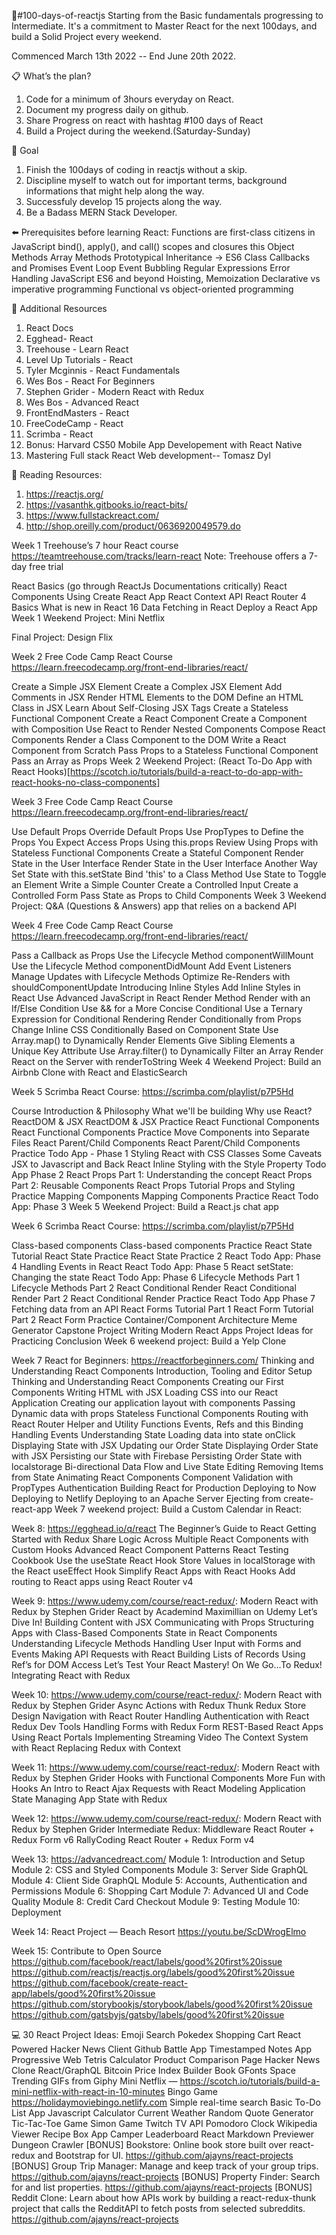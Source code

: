 🤔#100-days-of-reactjs
Starting from the Basic fundamentals progressing to Intermediate. It's a commitment to Master React for the next 100days, and build a Solid Project every weekend.

Commenced March 13th 2022 -- End June 20th 2022.

📋 What’s the plan?
1. Code for a minimum of 3hours everyday on React.
2. Document my progress daily on github. 
3. Share Progress on react with hashtag #100 days of React
4. Build a Project during the weekend.(Saturday-Sunday)

🎯 Goal
1. Finish the 100days of coding in reactjs without a skip.
2. Discipline myself to watch out for important terms, background informations that might help along the way.
3. Successfuly develop 15 projects along the way.
4. Be a Badass MERN Stack Developer.


⬅️ Prerequisites before learning React:
    Functions are first-class citizens in JavaScript
    bind(), apply(), and call()
    scopes and closures
    this
    Object Methods
    Array Methods
    Prototypical Inheritance -> ES6 Class
    Callbacks and Promises
    Event Loop
    Event Bubbling
    Regular Expressions
    Error Handling
    JavaScript ES6 and beyond
    Hoisting, Memoization
    Declarative vs imperative programming
    Functional vs object-oriented programming

📖 Additional Resources
1. React Docs
2. Egghead- React
3. Treehouse - Learn React
4. Level Up Tutorials - React
5. Tyler Mcginnis - React Fundamentals
6. Wes Bos - React For Beginners
7. Stephen Grider - Modern React with Redux
8. Wes Bos - Advanced React
9. FrontEndMasters - React
10. FreeCodeCamp - React
11. Scrimba - React
12. Bonus: Harvard CS50 Mobile App Developement with React Native
13. Mastering Full stack React Web development-- Tomasz Dyl

📖 Reading Resources:
1. https://reactjs.org/
2. https://vasanthk.gitbooks.io/react-bits/
3. https://www.fullstackreact.com/
4. http://shop.oreilly.com/product/0636920049579.do

Week 1
Treehouse’s 7 hour React course https://teamtreehouse.com/tracks/learn-react Note: Treehouse offers a 7-day free trial

 React Basics (go through ReactJs Documentations critically)
 React Components
 Using Create React App
 React Context API
 React Router 4 Basics
 What is new in React 16
 Data Fetching in React
 Deploy a React App
Week 1 Weekend Project: Mini Netflix

Final Project: Design Flix

Week 2
Free Code Camp React Course https://learn.freecodecamp.org/front-end-libraries/react/

 Create a Simple JSX Element
 Create a Complex JSX Element
 Add Comments in JSX
 Render HTML Elements to the DOM
 Define an HTML Class in JSX
 Learn About Self-Closing JSX Tags
 Create a Stateless Functional Component
 Create a React Component
 Create a Component with Composition
 Use React to Render Nested Components
 Compose React Components
 Render a Class Component to the DOM
 Write a React Component from Scratch
 Pass Props to a Stateless Functional Component
 Pass an Array as Props
Week 2 Weekend Project: (React To-Do App with React Hooks)[https://scotch.io/tutorials/build-a-react-to-do-app-with-react-hooks-no-class-components]

Week 3
Free Code Camp React Course https://learn.freecodecamp.org/front-end-libraries/react/

 Use Default Props
 Override Default Props
 Use PropTypes to Define the Props You Expect
 Access Props Using this.props
 Review Using Props with Stateless Functional Components
 Create a Stateful Component
 Render State in the User Interface
 Render State in the User Interface Another Way
 Set State with this.setState
 Bind 'this' to a Class Method
 Use State to Toggle an Element
 Write a Simple Counter
 Create a Controlled Input
 Create a Controlled Form
 Pass State as Props to Child Components
Week 3 Weekend Project: Q&A (Questions & Answers) app that relies on a backend API

Week 4
Free Code Camp React Course https://learn.freecodecamp.org/front-end-libraries/react/

 Pass a Callback as Props
 Use the Lifecycle Method componentWillMount
 Use the Lifecycle Method componentDidMount
 Add Event Listeners
 Manage Updates with Lifecycle Methods
 Optimize Re-Renders with shouldComponentUpdate
 Introducing Inline Styles
 Add Inline Styles in React
 Use Advanced JavaScript in React Render Method
 Render with an If/Else Condition
 Use && for a More Concise Conditional
 Use a Ternary Expression for Conditional Rendering
 Render Conditionally from Props
 Change Inline CSS Conditionally Based on Component State
 Use Array.map() to Dynamically Render Elements
 Give Sibling Elements a Unique Key Attribute
 Use Array.filter() to Dynamically Filter an Array
 Render React on the Server with renderToString
Week 4 Weekend Project: Build an Airbnb Clone with React and ElasticSearch

Week 5
Scrimba React Course: https://scrimba.com/playlist/p7P5Hd

 Course Introduction & Philosophy
 What we'll be building
 Why use React?
 ReactDOM & JSX
 ReactDOM & JSX Practice
 React Functional Components
 React Functional Components Practice
 Move Components into Separate Files
 React Parent/Child Components
 React Parent/Child Components Practice
 Todo App - Phase 1
 Styling React with CSS Classes
 Some Caveats
 JSX to Javascript and Back
 React Inline Styling with the Style Property
 Todo App Phase 2
 React Props Part 1: Understanding the concept
 React Props Part 2: Reusable Components
 React Props Tutorial
 Props and Styling Practice
 Mapping Components
 Mapping Components Practice
 React Todo App: Phase 3
Week 5 Weekend Project: Build a React.js chat app

Week 6
Scrimba React Course: https://scrimba.com/playlist/p7P5Hd

 Class-based components
 Class-based components Practice
 React State Tutorial
 React State Practice
 React State Practice 2
 React Todo App: Phase 4
 Handling Events in React
 React Todo App: Phase 5
 React setState: Changing the state
 React Todo App: Phase 6
 Lifecycle Methods Part 1
 Lifecycle Methods Part 2
 React Conditional Render
 React Conditional Render Part 2
 React Conditional Render Practice
 React Todo App Phase 7
 Fetching data from an API
 React Forms Tutorial Part 1
 React Form Tutorial Part 2
 React Form Practice
 Container/Component Architecture
 Meme Generator Capstone Project
 Writing Modern React Apps
 Project Ideas for Practicing
 Conclusion
Week 6 weekend project: Build a Yelp Clone

Week 7
React for Beginners: https://reactforbeginners.com/
 Thinking and Understanding React Components
 Introduction, Tooling and Editor Setup
 Thinking and Understanding React Components
 Creating our First Components
 Writing HTML with JSX
 Loading CSS into our React Application
 Creating our application layout with components
 Passing Dynamic data with props
 Stateless Functional Components
 Routing with React Router
 Helper and Utility Functions
 Events, Refs and this Binding
 Handling Events
 Understanding State
 Loading data into state onClick
 Displaying State with JSX
 Updating our Order State
 Displaying Order State with JSX
 Persisting our State with Firebase
 Persisting Order State with localstorage
 Bi-directional Data Flow and Live State Editing
 Removing Items from State
 Animating React Components
 Component Validation with PropTypes
 Authentication
 Building React for Production
 Deploying to Now
 Deploying to Netlify
 Deploying to an Apache Server
 Ejecting from create-react-app
Week 7 weekend project: Build a Custom Calendar in React:

Week 8:
https://egghead.io/q/react
  The Beginner’s Guide to React
  Getting Started with Redux
  Share Logic Across Multiple React Components with Custom Hooks
  Advanced React Component Patterns
  React Testing Cookbook
  Use the useState React Hook
  Store Values in localStorage with the React useEffect Hook
  Simplify React Apps with React Hooks
  Add routing to React apps using React Router v4
  
 Week 9:
 https://www.udemy.com/course/react-redux/: Modern React with Redux by Stephen Grider
 React by Academind Maximillian on Udemy
 Let’s Dive In!
   Building Content with JSX
   Communicating with Props
   Structuring Apps with Class-Based Components
   State in React Components
   Understanding Lifecycle Methods
   Handling User Input with Forms and Events
   Making API Requests with React
   Building Lists of Records
   Using Ref’s for DOM Access
   Let’s Test Your React Mastery!
   On We Go…To Redux!
   Integrating React with Redux
   
Week 10:
https://www.udemy.com/course/react-redux/: Modern React with Redux by Stephen Grider
   Async Actions with Redux Thunk
   Redux Store Design
   Navigation with React Router
   Handling Authentication with React
   Redux Dev Tools
   Handling Forms with Redux Form
   REST-Based React Apps
   Using React Portals
   Implementing Streaming Video
   The Context System with React
   Replacing Redux with Context
   
Week 11:
https://www.udemy.com/course/react-redux/: Modern React with Redux by Stephen Grider
   Hooks with Functional Components
   More Fun with Hooks
   An Intro to React
   Ajax Requests with React
   Modeling Application State
   Managing App State with Redux

Week 12:
https://www.udemy.com/course/react-redux/: Modern React with Redux by Stephen Grider
   Intermediate Redux: Middleware
   React Router + Redux Form v6
   RallyCoding
   React Router + Redux Form v4
   
Week 13:
https://advancedreact.com/
   Module 1: Introduction and Setup
   Module 2: CSS and Styled Components
   Module 3: Server Side GraphQL
   Module 4: Client Side GraphQL
   Module 5: Accounts, Authentication and Permissions
   Module 6: Shopping Cart
   Module 7: Advanced UI and Code Quality
   Module 8: Credit Card Checkout
   Module 9: Testing
   Module 10: Deployment

Week 14:
React Project — Beach Resort https://youtu.be/ScDWrogElmo

Week 15:
Contribute to Open Source
https://github.com/facebook/react/labels/good%20first%20issue
https://github.com/reactjs/reactjs.org/labels/good%20first%20issue
https://github.com/facebook/create-react-app/labels/good%20first%20issue
https://github.com/storybookjs/storybook/labels/good%20first%20issue
https://github.com/gatsbyjs/gatsby/labels/good%20first%20issue


💻 30 React Project Ideas:
   Emoji Search
   Pokedex
   Shopping Cart
   React Powered Hacker News Client
   Github Battle App
   Timestamped Notes App
   Progressive Web Tetris
   Calculator
   Product Comparison Page
   Hacker News Clone React/GraphQL
   Bitcoin Price Index
   Builder Book
   GFonts Space
   Trending GIFs from Giphy
   Mini Netflix — https://scotch.io/tutorials/build-a-mini-netflix-with-react-in-10-minutes
   Bingo Game https://holidaymoviebingo.netlify.com
   Simple real-time search
   Basic To-Do List App
   Javascript Calculator
   Current Weather
   Random Quote Generator
   Tic-Tac-Toe Game
   Simon Game
   Twitch TV API
   Pomodoro Clock
   Wikipedia Viewer
   Recipe Box App
   Camper Leaderboard
   React Markdown Previewer
   Dungeon Crawler
   [BONUS] Bookstore: Online book store built over react-redux and Bootstrap for UI. https://github.com/ajayns/react-projects
   [BONUS] Group Trip Manager: Manage and keep track of your group trips. https://github.com/ajayns/react-projects
   [BONUS] Property Finder: Search for and list properties. https://github.com/ajayns/react-projects
   [BONUS] Reddit Clone: Learn about how APIs work by building a react-redux-thunk project that calls the RedditAPI to fetch posts from selected subreddits. https://github.com/ajayns/react-projects







